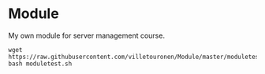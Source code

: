 # Module
My own module for server management course.

	wget https://raw.githubusercontent.com/villetouronen/Module/master/moduletest.sh
	bash moduletest.sh
